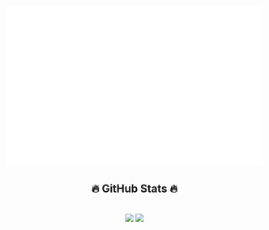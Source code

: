 <!-- Trungquandev -->
<a href="#" target="_blank">
  <img src="svg/susanop.svg" width="1200" alt="susanop-official" />
</a>

<br>
<h2 align="center">🔥 GitHub Stats 🔥</h2>
<!-- https://github.com/anuraghazra/github-readme-stats -->
<br>
<div align="center">
  <img width="315" align="center" src="https://github-readme-stats.vercel.app/api/top-langs/?username=susanop&theme=react&hide_border=true&include_all_commits=false&count_private=false&layout=compact" style="max-width: 100%;" />
  <img width="434" align="center" src="https://github-readme-stats.vercel.app/api?username=susanop&show_icons=true&theme=react&count_private=true&hide_border=true" style="max-width: 100%;" />
</div>
